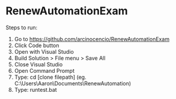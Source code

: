 # RenewAutomationExam

Steps to run:
1. Go to https://github.com/arcinocencio/RenewAutomationExam
2. Click Code button
3. Open with Visual Studio
4. Build Solution > File menu > Save All
4. Close Visual Studio
5. Open Command Prompt
6. Type: cd [clone filepath] (eg. C:\Users\Aaron\Documents\RenewAutomation)
7. Type: runtest.bat
